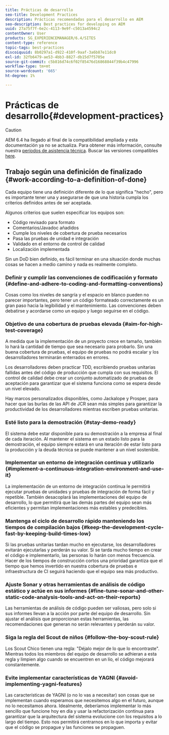 ```yaml
---
title: Prácticas de desarrollo
seo-title: Development Practices
description: Prácticas recomendadas para el desarrollo en AEM
seo-description: Best practices for developing on AEM
uuid: 27a75f7f-6e2c-4113-9e9f-c5013a4594c2
contentOwner: User
products: SG_EXPERIENCEMANAGER/6.4/SITES
content-type: reference
topic-tags: best-practices
discoiquuid: 8b0297a1-d922-410f-9aaf-3a6b87e11dc0
exl-id: 32fb6479-ae53-4bb3-8827-db15d7f5705e
source-git-commit: c5b816d74c6f02f85476d16868844f39b4c47996
workflow-type: tm+mt
source-wordcount: '665'
ht-degree: 1%

---
```


# Prácticas de desarrollo{#development-practices}

>[!CAUTION]
>
>AEM 6.4 ha llegado al final de la compatibilidad ampliada y esta documentación ya no se actualiza. Para obtener más información, consulte nuestra [períodos de asistencia técnica](https://helpx.adobe.com/es/support/programs/eol-matrix.html). Buscar las versiones compatibles [here](https://experienceleague.adobe.com/docs/).

## Trabajo según una definición de finalizado {#work-according-to-a-definition-of-done}

Cada equipo tiene una definición diferente de lo que significa &quot;hecho&quot;, pero es importante tener una y asegurarse de que una historia cumpla los criterios definidos antes de ser aceptada.

Algunos criterios que suelen especificar los equipos son:

* Código revisado para formato
* Comentarios/Javadoc añadidos
* Cumple los niveles de cobertura de prueba necesarios
* Pasa las pruebas de unidad e integración
* Validado en el entorno de control de calidad
* Localización implementada

Sin un DoD bien definido, es fácil terminar en una situación donde muchas cosas se hacen a medio camino y nada es realmente completo.

### Definir y cumplir las convenciones de codificación y formato {#define-and-adhere-to-coding-and-formatting-conventions}

Cosas como los niveles de sangría y el espacio en blanco pueden no parecer importantes, pero tener un código formateado correctamente es un gran paso hacia la legibilidad y el mantenimiento. Las convenciones deben debatirse y acordarse como un equipo y luego seguirse en el código.

### Objetivo de una cobertura de pruebas elevada  {#aim-for-high-test-coverage}

A medida que la implementación de un proyecto crece en tamaño, también lo hará la cantidad de tiempo que sea necesario para probarlo. Sin una buena cobertura de pruebas, el equipo de pruebas no podrá escalar y los desarrolladores terminarán enterrados en errores.

Los desarrolladores deben practicar TDD, escribiendo pruebas unitarias fallidas antes del código de producción que cumpla con sus requisitos. El control de calidad debe crear un conjunto automatizado de pruebas de aceptación para garantizar que el sistema funciona como se espera desde un nivel elevado.

Hay marcos personalizados disponibles, como Jackalope y Prosper, para hacer que las burlas de las API de JCR sean más simples para garantizar la productividad de los desarrolladores mientras escriben pruebas unitarias.

### Esté listo para la demostración {#stay-demo-ready}

El sistema debe estar disponible para su demostración a la empresa al final de cada iteración. Al mantener el sistema en un estado listo para la demostración, el equipo siempre estará en una iteración de estar listo para la producción y la deuda técnica se puede mantener a un nivel sostenible.

### Implementar un entorno de integración continua y utilizarlo {#implement-a-continuous-integration-environment-and-use-it}

La implementación de un entorno de integración continua le permitirá ejecutar pruebas de unidades y pruebas de integración de forma fácil y repetible. También desacoplará las implementaciones del equipo de desarrollo, lo que permitirá que las demás partes del equipo sean más eficientes y permitan implementaciones más estables y predecibles.

### Mantenga el ciclo de desarrollo rápido manteniendo los tiempos de compilación bajos {#keep-the-development-cycle-fast-by-keeping-build-times-low}

Si las pruebas unitarias tardan mucho en ejecutarse, los desarrolladores evitarán ejecutarlas y perderán su valor. Si se tarda mucho tiempo en crear el código e implementarlo, las personas lo harán con menos frecuencia. Hacer de los tiempos de construcción cortos una prioridad garantiza que el tiempo que hemos invertido en nuestra cobertura de pruebas e infraestructura de CI seguirá haciendo que el equipo sea más productivo.

### Ajuste Sonar y otras herramientas de análisis de código estático y actúe en sus informes {#fine-tune-sonar-and-other-static-code-analysis-tools-and-act-on-their-reports}

Las herramientas de análisis de código pueden ser valiosas, pero solo si sus informes llevan a la acción por parte del equipo de desarrollo. Sin ajustar el análisis que proporcionan estas herramientas, las recomendaciones que generan no serán relevantes y perderán su valor.

### Siga la regla del Scout de niños {#follow-the-boy-scout-rule}

Los Scout Chico tienen una regla: &quot;Déjalo mejor de lo que lo encontraste&quot;. Mientras todos los miembros del equipo de desarrollo se adhieran a esta regla y limpien algo cuando se encuentren en un lío, el código mejorará constantemente.

### Evite implementar características de YAGNI {#avoid-implementing-yagni-features}

Las características de YAGNI (o no lo vas a necesitar) son cosas que se implementan cuando esperamos que necesitemos algo en el futuro, aunque no lo necesitamos ahora. Idealmente, deberíamos implementar lo más sencillo que funcione hoy en día y usar la refactorización continua para garantizar que la arquitectura del sistema evolucione con los requisitos a lo largo del tiempo. Esto nos permitirá centrarnos en lo que importa y evitar que el código se propague y las funciones se propaguen.
